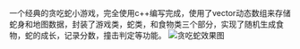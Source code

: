 一个经典的贪吃蛇小游戏，完全使用c++编写完成，使用了vector动态数组来存储蛇身和地图数据，封装了游戏类，蛇类，和食物类三个部分，实现了随机生成食物，蛇的成长，记录分数，撞击判定等功能。
![贪吃蛇效果图](https://github.com/Atlantic233/Gluttonous/assets/55459049/a5c24ce4-5c4f-41ea-a1bf-3cba236e594f)
